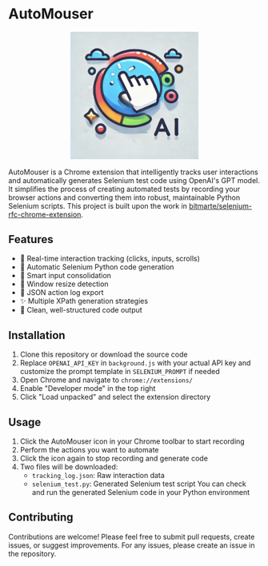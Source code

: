 # AutoMouser

<p align="center">
  <img src="icon.png" alt="Icon" width="256">
</p>

AutoMouser is a Chrome extension that intelligently tracks user interactions and automatically generates Selenium test code using OpenAI's GPT model. It simplifies the process of creating automated tests by recording your browser actions and converting them into robust, maintainable Python Selenium scripts. This project is built upon the work in [bitmarte/selenium-rfc-chrome-extension](https://github.com/bitmarte/selenium-rfc-chrome-extension).

## Features

- 🎯 Real-time interaction tracking (clicks, inputs, scrolls)
- 🤖 Automatic Selenium Python code generation
- 📝 Smart input consolidation
- 🔄 Window resize detection
- 💾 JSON action log export
- ✨ Multiple XPath generation strategies
- 🎨 Clean, well-structured code output

## Installation

1. Clone this repository or download the source code
2. Replace `OPENAI_API_KEY` in `background.js` with your actual API key and customize the prompt template in `SELENIUM_PROMPT` if needed
3. Open Chrome and navigate to `chrome://extensions/`
4. Enable "Developer mode" in the top right
5. Click "Load unpacked" and select the extension directory

## Usage

1. Click the AutoMouser icon in your Chrome toolbar to start recording
2. Perform the actions you want to automate
3. Click the icon again to stop recording and generate code
4. Two files will be downloaded:
   - `tracking_log.json`: Raw interaction data
   - `selenium_test.py`: Generated Selenium test script
   You can check and run the generated Selenium code in your Python environment

## Contributing

Contributions are welcome! Please feel free to submit pull requests, create issues, or suggest improvements.
For any issues, please create an issue in the repository.
